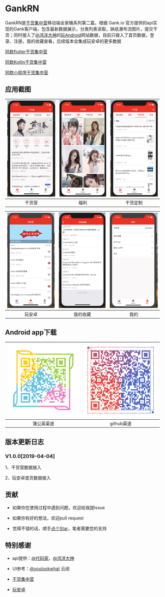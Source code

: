 # GankRN

GankRN是[干货集中营](https://gank.io)移动端全家桶系列第二篇，根据 Gank.io 官方提供的api实现的Gank客户端，包含最新数据展示，分类列表读取，妹纸瀑布流图片，提交干货；同时接入了[@鸿洋大神](https://github.com/hongyangAndroid)的[玩Android](https://www.wanandroid.com/)网站数据，目前只接入了首页数据，登录、注册，我的收藏查看，后续版本会集成玩安卓的更多数据

[同款flutter干货集中营](https://github.com/fujianlian/GankFlutter)

[同款Kotlin干货集中营](https://github.com/fujianlian/GankKotlin)

[同款小程序干货集中营](https://github.com/fujianlian/GankMini)

## 应用截图

![1](./images/1.png) | ![2](./images/2.png) | ![3](./images/3.png) |
| :--: | :--: | :--: |
| 干货营 | 福利 | 干货定制 |

![1](./images/4.png) | ![2](./images/5.png) | ![3](./images/6.png) |
| :--: | :--: | :--: |
| 玩安卓 | 我的收藏 | 我的 |

## Android app下载

![1](./images/pyger.png) | ![2](./images/github.png) |
| :--: | :--: |
| 蒲公英渠道 | github渠道 |

## 版本更新日志

### V1.0.0[2019-04-04]

1、干货营数据接入

2、玩安卓首页数据接入

## 贡献

* 如果你在使用过程中遇到问题，欢迎给我提Issue

* 如果你有好的想法，欢迎pull request

* 觉得不错的话，顺手[点个Star](https://github.com/fujianlian/GankRN)，笔者需要您的支持

## 特别感谢

* api提供：[@代码家](https://github.com/daimajia)，[@鸿洋大神](https://github.com/hongyangAndroid)

* UI参考：[@youlookwhat](https://github.com/youlookwhat/CloudReader) 云阅

* [干货集中营](https://gank.io/)

* [玩安卓](https://www.wanandroid.com/)
